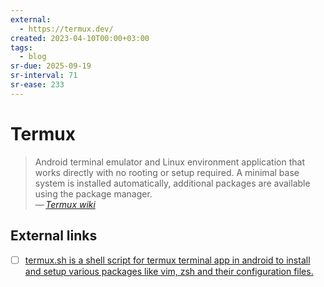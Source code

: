 ```yaml
---
external:
  - https://termux.dev/
created: 2023-04-10T00:00+03:00
tags:
  - blog
sr-due: 2025-09-19
sr-interval: 71
sr-ease: 233
---
```


# Termux

> Android terminal emulator and Linux environment application that works
> directly with no rooting or setup required. A minimal base system is installed
> automatically, additional packages are available using the package manager.\
> — <cite>[Termux wiki](https://wiki.termux.com/wiki/Main_Page)</cite>

## External links

- [ ] [termux.sh is a shell script for termux terminal app in android to install and setup various packages like vim, zsh and their configuration files.](https://github.com/sahilsehwag/android-termux-setup-script)

